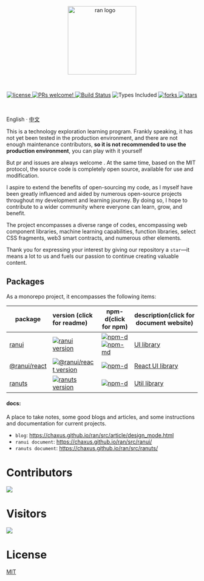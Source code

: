 <p align="center">
  <a href="https://chaxus.github.io/ran/" target="_blank" rel="noopener noreferrer">
    <img width="180" src="https://chaxus.github.io/ran/icon.png" alt="ran logo">
  </a>
</p>
<br/>

<p align="center">
<a href="https://github.com/chaxus/ran">
    <img src="https://img.shields.io/badge/license-MIT-blue.svg" alt="license">
</a>
<a href="https://github.com/chaxus/ran">
    <img src="https://img.shields.io/badge/PRs-welcome-brightgreen.svg?style=flat" alt="PRs welcome!" />
</a>
<a href="https://github.com/chaxus/ran"><img src="https://img.shields.io/github/actions/workflow/status/chaxus/ran/ci.yml" alt="Build Status"></a>
<img src="https://badgen.net/npm/types/ranui" alt="Types Included">
<a href="https://github.com/chaxus/ran">
    <img src="https://img.shields.io/github/forks/chaxus/ran" alt="forks">
</a>
<a href="https://github.com/chaxus/ran">
    <img src="https://img.shields.io/github/stars/chaxus/ran" alt="stars">
</a>
</p>
<br/>

English · [中文](./readme-zh_CN.md)

This is a technology exploration learning program. Frankly speaking, it has not yet been tested in the production environment, and there are not enough maintenance contributors, **so it is not recommended to use the production environment**, you can play with it yourself

But pr and issues are always welcome . At the same time, based on the MIT protocol, the source code is completely open source, available for use and modification.

I aspire to extend the benefits of open-sourcing my code, as I myself have been greatly influenced and aided by numerous open-source projects throughout my development and learning journey. By doing so, I hope to contribute to a wider community where everyone can learn, grow, and benefit.

The project encompasses a diverse range of codes, encompassing web component libraries, machine learning capabilities, function libraries, select CSS fragments, web3 smart contracts, and numerous other elements.

Thank you for expressing your interest by giving our repository a `star`—it means a lot to us and fuels our passion to continue creating valuable content.

## Packages

As a monorepo project, it encompasses the following items:

| package                              | version (click for readme)                                                                                          | npm-d(click for npm)                                                                                                                                                                                 | description(click for document website)                     |
| ------------------------------------ | :------------------------------------------------------------------------------------------------------------------ | ---------------------------------------------------------------------------------------------------------------------------------------------------------------------------------------------------- | ----------------------------------------------------------- |
| [ranui](packages/ranui)              | [![ranui version](https://img.shields.io/npm/v/ranui.svg?label=%20)](packages/ranui/readme.md)                      | [![npm-d](https://img.shields.io/npm/dt/ranui.svg)](https://www.npmjs.com/package/ranui) [![npm-md](https://img.shields.io/npm/dm/ranui.svg?style=flat-square)](https://www.npmjs.com/package/ranui) | [UI library](https://chaxus.github.io/ran/src/ranui/)       |
| [@ranui/react](packages/ranui-react) | [![@ranui/react version](https://img.shields.io/npm/v/@ranui/react.svg?label=%20)](packages/@ranui/react/readme.md) | [![npm-d](https://img.shields.io/npm/dt/@ranui/react.svg)](https://www.npmjs.com/package/@ranui/react)                                                                                               | [React UI library](https://chaxus.github.io/ran/src/ranui/) |
| [ranuts](packages/ranuts)            | [![ranuts version](https://img.shields.io/npm/v/ranuts.svg?label=%20)](packages/ranuts/readme.md)                   | [![npm-d](https://img.shields.io/npm/dt/ranuts.svg)](https://www.npmjs.com/package/ranuts)                                                                                                           | [Util library](https://chaxus.github.io/ran/src/ranuts/)    |

#### docs:

A place to take notes, some good blogs and articles, and some instructions and documentation for current projects.

- `blog`: https://chaxus.github.io/ran/src/article/design_mode.html
- `ranui document`: https://chaxus.github.io/ran/src/ranui/
- `ranuts document`: https://chaxus.github.io/ran/src/ranuts/

# Contributors

<a href="https://github.com/chaxus/ran/graphs/contributors">
  <img src="https://contrib.rocks/image?repo=chaxus/ran" />
</a>

# Visitors

![](http://profile-counter.glitch.me/chaxus-ran/count.svg)

# License

[MIT](/LICENSE)
